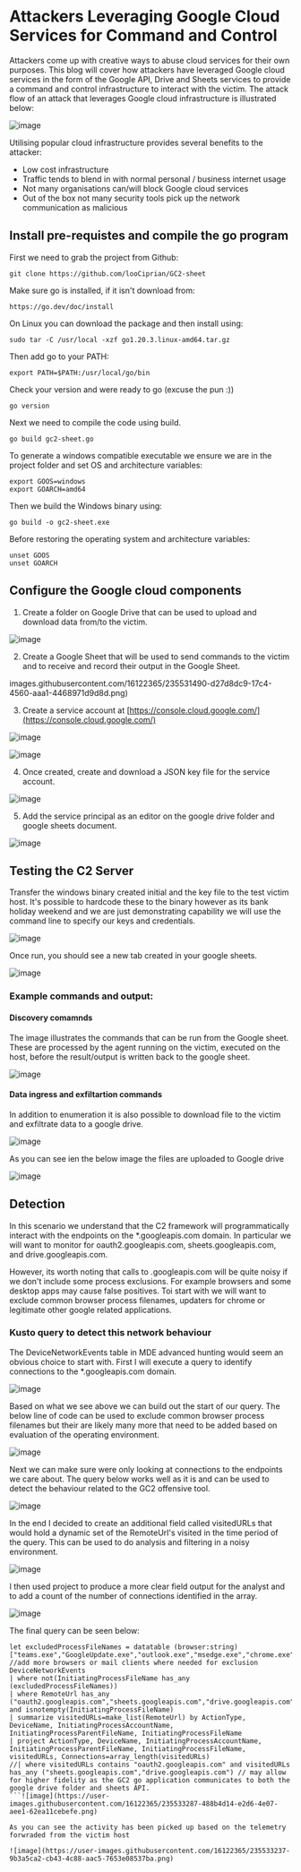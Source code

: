 # Attackers Leveraging Google Cloud Services for Command and Control

Attackers come up with creative ways to abuse cloud services for their own purposes. This blog will cover how attackers have leveraged Google cloud services in the form of the Google API, Drive and Sheets services to provide a command and control infrastructure to interact with the victim. The attack flow of an attack that leverages Google cloud infrastructure is illustrated below:

![image](https://user-images.githubusercontent.com/16122365/235530695-58e2b2cc-1550-480f-867d-186380492599.png)

Utilising popular cloud infrastructure provides several benefits to the attacker:

- Low cost infrastructure
- Traffic tends to blend in with normal personal / business internet usage
- Not many organisations can/will block Google cloud services 
- Out of the box not many security tools pick up the network communication as malicious



## Install pre-requistes and compile the go program

First we need to grab the project from Github:

`git clone https://github.com/looCiprian/GC2-sheet`

Make sure go is installed, if it isn't download from: 

`https://go.dev/doc/install`

On Linux you can download the package and then install using:

`sudo tar -C /usr/local -xzf go1.20.3.linux-amd64.tar.gz`

Then add go to your PATH:

`export PATH=$PATH:/usr/local/go/bin`

Check your version and were ready to go (excuse the pun :))

`go version`

Next we need to compile the code using build.

`go build gc2-sheet.go`

To generate a windows compatible executable we ensure we are in the project folder and set OS and architecture variables:

```
export GOOS=windows
export GOARCH=amd64
```

Then we build the Windows binary using:

`go build -o gc2-sheet.exe`

Before restoring the operating system and architecture variables:

```
unset GOOS
unset GOARCH
```

## Configure the Google cloud components

1. Create a folder on Google Drive that can be used to upload and download data from/to the victim.

![image](https://user-images.githubusercontent.com/16122365/235531473-a5b1f0e7-1269-4f39-943c-7e5abf292e83.png)

2. Create a Google Sheet that will be used to send commands to the victim and to receive and record their output in the Google Sheet.

images.githubusercontent.com/16122365/235531490-d27d8dc9-17c4-4560-aaa1-4468971d9d8d.png)

3. Create a service account at [https://console.cloud.google.com/](https://console.cloud.google.com/)

![image](https://user-images.githubusercontent.com/16122365/235531719-f275eca6-7d95-4854-a4b8-e7586b695deb.png)

![image](https://user-images.githubusercontent.com/16122365/235531746-38a527db-eb21-4209-8a91-e5ebdc147244.png)

4. Once created, create and download a JSON key file for the service account.

![image](https://user-images.githubusercontent.com/16122365/235531768-3d943c72-dd1a-4bf3-bc5c-85df14607297.png)

5. Add the service principal as an editor on the google drive folder and google sheets document.

![image](https://user-images.githubusercontent.com/16122365/235531871-59d6aa73-27a4-47a4-a667-81b27b6c8b9a.png)

## Testing the C2 Server

Transfer the windows binary created initial and the key file to the test victim host. It's possible to hardcode these to the binary however as its bank holiday weekend and we are just demonstrating capability we will use the command line to specify our keys and credentials.

![image](https://user-images.githubusercontent.com/16122365/235531953-562ddc40-ea6e-4991-8e0e-bffa1f324cf8.png)

Once run, you should see a new tab created in your google sheets.

![image](https://user-images.githubusercontent.com/16122365/235531991-e72cc064-fa68-44d8-9f6f-e101ce9bc65f.png)

### Example commands and output:

#### Discovery comamnds

The image illustrates the commands that can be run from the Google sheet. These are processed by the agent running on the victim, executed on the host, before the result/output is written back to the google sheet.

![image](https://user-images.githubusercontent.com/16122365/235532039-96d9a6ec-2cdc-4da1-be68-e2a19b581679.png)

#### Data ingress and exfiltartion commands

In addition to enumeration it is also possible to download file to the victim and exfiltrate data to a google drive.

![image](https://user-images.githubusercontent.com/16122365/235532779-82d85004-7da2-4ffe-8053-de099de750f8.png)

As you can see ien the below image the files are uploaded to Google drive

![image](https://user-images.githubusercontent.com/16122365/235532833-f20185cf-2b1e-4f90-8cb4-715c35292649.png)

## Detection

In this scenario we understand that the C2 framework will programmatically interact with the endpoints on the *.googleapis.com domain. In particular we will want to monitor for oauth2.googleapis.com, sheets.googleapis.com, and drive.googleapis.com.

However, its worth noting that calls to .googleapis.com will be quite noisy if we don't include some process exclusions. For example browsers and some desktop apps may cause false positives. Toi start with we will want to exclude common browser process filenames, updaters for chrome or legitimate other google related applications.



### Kusto query to detect this network behaviour

The DeviceNetworkEvents table in MDE advanced hunting would seem an obvious choice to start with. First I will execute a query to identify connections to the *.googleapis.com domain.

![image](https://user-images.githubusercontent.com/16122365/235533640-15f12acd-5e36-46ea-b65f-d50f099492d1.png)

Based on what we see above we can build out the start of our query. The below line of code can be used to exclude common browser process filenames but their are likely many more that need to be added based on evaluation of the operating environment.

![image](https://user-images.githubusercontent.com/16122365/235533734-fe856df1-e468-40ba-9ca7-0fd89fb722c8.png)

Next we can make sure were only looking at connections to the endpoints we care about. The query below works well as it is and can be used to detect the behaviour related to the GC2 offensive tool.

![image](https://user-images.githubusercontent.com/16122365/235533844-8c48d4a1-fe58-47c3-9542-1984844b7ee8.png)

In the end I decided to create an additional field called visitedURLs that would hold a dynamic set of the RemoteUrl's visited in the time period of the query. This can be used to do analysis and filtering in a noisy environment.

![image](https://user-images.githubusercontent.com/16122365/235534156-c7883783-0ee3-4ce0-b2c3-8124656f8ac5.png)

I then used project to produce a more clear field output for the analyst and to add a count of the number of connections identified in the array.

![image](https://user-images.githubusercontent.com/16122365/235534084-90a42f90-8e85-4fbe-adf0-d63ca57dc86d.png)











The final query can be seen below:

```
let excludedProcessFileNames = datatable (browser:string)["teams.exe","GoogleUpdate.exe","outlook.exe","msedge.exe","chrome.exe","iexplorer.exe","brave.exe","firefox.exe"]; //add more browsers or mail clients where needed for exclusion 
DeviceNetworkEvents 
| where not(InitiatingProcessFileName has_any (excludedProcessFileNames))
| where RemoteUrl has_any ("oauth2.googleapis.com","sheets.googleapis.com","drive.googleapis.com") and isnotempty(InitiatingProcessFileName)
| summarize visitedURLs=make_list(RemoteUrl) by ActionType, DeviceName, InitiatingProcessAccountName, InitiatingProcessParentFileName, InitiatingProcessFileName
| project ActionType, DeviceName, InitiatingProcessAccountName, InitiatingProcessParentFileName, InitiatingProcessFileName, visitedURLs, Connections=array_length(visitedURLs)
//| where visitedURLs contains "oauth2.googleapis.com" and visitedURLs has_any ("sheets.googleapis.com","drive.googleapis.com") // may allow for higher fidelity as the GC2 go application communicates to both the google drive folder and sheets API.
```![image](https://user-images.githubusercontent.com/16122365/235533287-488b4d14-e2d6-4e07-aee1-62ea11cebefe.png)

As you can see the activity has been picked up based on the telemetry forwraded from the victim host

![image](https://user-images.githubusercontent.com/16122365/235533237-9b3a5ca2-cb43-4c88-aac5-7653e08537ba.png)

